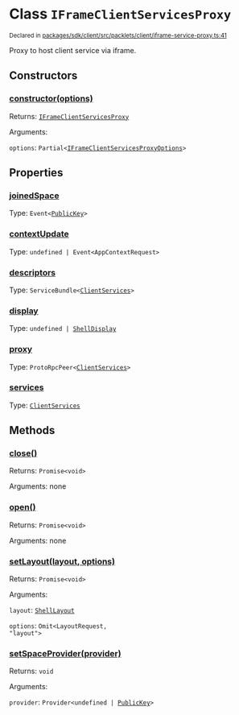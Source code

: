 # Class `IFrameClientServicesProxy`
<sub>Declared in [packages/sdk/client/src/packlets/client/iframe-service-proxy.ts:41](https://github.com/dxos/dxos/blob/main/packages/sdk/client/src/packlets/client/iframe-service-proxy.ts#L41)</sub>


Proxy to host client service via iframe.


## Constructors
### [constructor(options)](https://github.com/dxos/dxos/blob/main/packages/sdk/client/src/packlets/client/iframe-service-proxy.ts#L55)



Returns: <code>[IFrameClientServicesProxy](/api/@dxos/client/classes/IFrameClientServicesProxy)</code>

Arguments: 

`options`: <code>Partial&lt;[IFrameClientServicesProxyOptions](/api/@dxos/client/types/IFrameClientServicesProxyOptions)&gt;</code>


## Properties
### [joinedSpace](https://github.com/dxos/dxos/blob/main/packages/sdk/client/src/packlets/client/iframe-service-proxy.ts#L42)
Type: <code>Event&lt;[PublicKey](/api/@dxos/client/classes/PublicKey)&gt;</code>

### [contextUpdate](https://github.com/dxos/dxos/blob/main/packages/sdk/client/src/packlets/client/iframe-service-proxy.ts#L81)
Type: <code>undefined | Event&lt;AppContextRequest&gt;</code>

### [descriptors](https://github.com/dxos/dxos/blob/main/packages/sdk/client/src/packlets/client/iframe-service-proxy.ts#L69)
Type: <code>ServiceBundle&lt;[ClientServices](/api/@dxos/client/types/ClientServices)&gt;</code>

### [display](https://github.com/dxos/dxos/blob/main/packages/sdk/client/src/packlets/client/iframe-service-proxy.ts#L77)
Type: <code>undefined | [ShellDisplay](/api/@dxos/client/enums#ShellDisplay)</code>

### [proxy](https://github.com/dxos/dxos/blob/main/packages/sdk/client/src/packlets/client/iframe-service-proxy.ts#L65)
Type: <code>ProtoRpcPeer&lt;[ClientServices](/api/@dxos/client/types/ClientServices)&gt;</code>

### [services](https://github.com/dxos/dxos/blob/main/packages/sdk/client/src/packlets/client/iframe-service-proxy.ts#L73)
Type: <code>[ClientServices](/api/@dxos/client/types/ClientServices)</code>


## Methods
### [close()](https://github.com/dxos/dxos/blob/main/packages/sdk/client/src/packlets/client/iframe-service-proxy.ts#L137)



Returns: <code>Promise&lt;void&gt;</code>

Arguments: none

### [open()](https://github.com/dxos/dxos/blob/main/packages/sdk/client/src/packlets/client/iframe-service-proxy.ts#L93)



Returns: <code>Promise&lt;void&gt;</code>

Arguments: none

### [setLayout(layout, options)](https://github.com/dxos/dxos/blob/main/packages/sdk/client/src/packlets/client/iframe-service-proxy.ts#L89)



Returns: <code>Promise&lt;void&gt;</code>

Arguments: 

`layout`: <code>[ShellLayout](/api/@dxos/client/enums#ShellLayout)</code>

`options`: <code>Omit&lt;LayoutRequest, "layout"&gt;</code>

### [setSpaceProvider(provider)](https://github.com/dxos/dxos/blob/main/packages/sdk/client/src/packlets/client/iframe-service-proxy.ts#L85)



Returns: <code>void</code>

Arguments: 

`provider`: <code>Provider&lt;undefined | [PublicKey](/api/@dxos/client/classes/PublicKey)&gt;</code>
